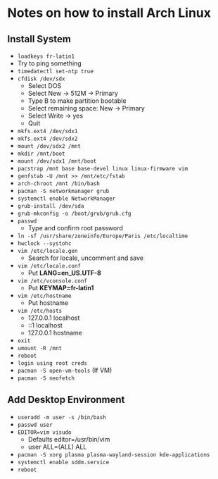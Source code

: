 # Notes on how to install Arch Linux

## Install System

* `loadkeys fr-latin1`
* Try to ping something
* `timedatectl set-ntp true`
* `cfdisk /dev/sdx`
    * Select DOS
    * Select New -> 512M -> Primary
    * Type B to make partition bootable
    * Select remaining space: New -> Primary
    * Select Write -> yes
    * Quit
* `mkfs.ext4 /dev/sdx1`
* `mkfs.ext4 /dev/sdx2`
* `mount /dev/sdx2 /mnt`
* `mkdir /mnt/boot`
* `mount /dev/sdx1 /mnt/boot`
* `pacstrap /mnt base base-devel linux linux-firmware vim`
* `genfstab -U /mnt >> /mnt/etc/fstab`
* `arch-chroot /mnt /bin/bash`
* `pacman -S networkmanager grub`
* `systemctl enable NetworkManager`
* `grub-install /dev/sda`
* `grub-mkconfig -o /boot/grub/grub.cfg`
* `passwd`
    * Type and confirm root password
* `ln -sf /usr/share/zoneinfo/Europe/Paris /etc/localtime`
* `hwclock --systohc`
* `vim /etc/locale.gen`
    * Search for locale, uncomment and save
* `vim /etc/locale.conf`
    * Put **LANG=en_US.UTF-8**
* `vim /etc/vconsole.conf`
    * Put **KEYMAP=fr-latin1**
* `vim /etc/hostname`
    * Put hostname
* `vim /etc/hosts`
    * 127.0.0.1     localhost
    * ::1           localhost
    * 127.0.0.1     hostname
* `exit`
* `umount -R /mnt`
* `reboot`
* `login using root creds`
* `pacman -S open-vm-tools` (If VM)
* `pacman -S neofetch`

## Add Desktop Environment

* `useradd -m user -s /bin/bash`
* `passwd user`
* `EDITOR=vim visudo`
    * Defaults      editor=/usr/bin/vim
    * user          ALL=(ALL) ALL
* `pacman -S xorg plasma plasma-wayland-session kde-applications`
* `systemctl enable sddm.service`
* `reboot`
